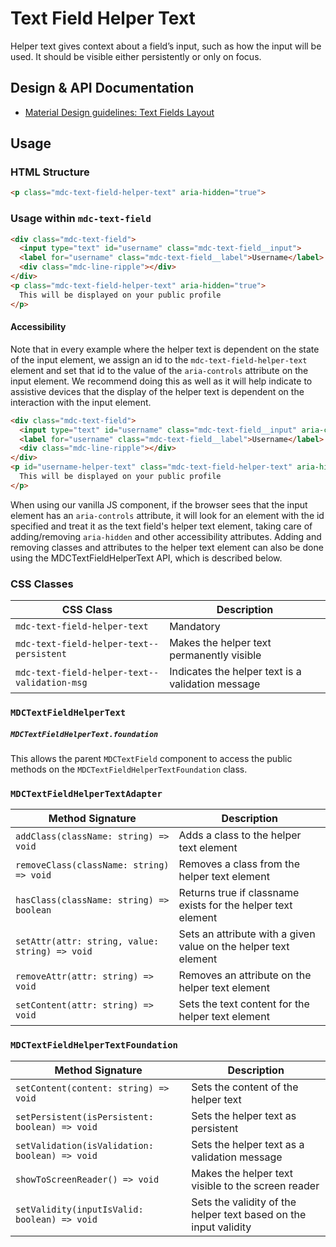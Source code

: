 <!--docs:
title: "Text Field Helper Text"
layout: detail
section: components
excerpt: "The helper text provides supplemental information and/or validation messages to users"
iconId: text_field
path: /catalog/input-controls/text-field/helper-text/
-->

# Text Field Helper Text

Helper text gives context about a field’s input, such as how the input will be used. It should be visible either persistently or only on focus.

## Design & API Documentation

<ul class="icon-list">
  <li class="icon-list-item icon-list-item--spec">
    <a href="https://material.io/guidelines/components/text-fields.html#text-fields-layout">Material Design guidelines: Text Fields Layout</a>
  </li>
</ul>

## Usage

### HTML Structure

```html
<p class="mdc-text-field-helper-text" aria-hidden="true">
```

### Usage within `mdc-text-field`

```html
<div class="mdc-text-field">
  <input type="text" id="username" class="mdc-text-field__input">
  <label for="username" class="mdc-text-field__label">Username</label>
  <div class="mdc-line-ripple"></div>
</div>
<p class="mdc-text-field-helper-text" aria-hidden="true">
  This will be displayed on your public profile
</p>
```

#### Accessibility

Note that in every example where the helper text is dependent on the state of the input element, we
assign an id to the `mdc-text-field-helper-text` element and set that id to the value of the
`aria-controls` attribute on the input element. We recommend doing this as well as it will help
indicate to assistive devices that the display of the helper text is dependent on the interaction with
the input element.

```html
<div class="mdc-text-field">
  <input type="text" id="username" class="mdc-text-field__input" aria-controls="username-helper-text">
  <label for="username" class="mdc-text-field__label">Username</label>
  <div class="mdc-line-ripple"></div>
</div>
<p id="username-helper-text" class="mdc-text-field-helper-text" aria-hidden="true">
  This will be displayed on your public profile
</p>
```

When using our vanilla JS component, if the browser sees that the input element has an `aria-controls`
attribute, it will look for an element with the id specified and treat it as the text field's helper
text element, taking care of adding/removing `aria-hidden` and other accessibility attributes. Adding
and removing classes and attributes to the helper text element can also be done using the
MDCTextFieldHelperText API, which is described below.

### CSS Classes

CSS Class | Description
--- | ---
`mdc-text-field-helper-text` | Mandatory
`mdc-text-field-helper-text--persistent` | Makes the helper text permanently visible
`mdc-text-field-helper-text--validation-msg` | Indicates the helper text is a validation message

### `MDCTextFieldHelperText`

##### `MDCTextFieldHelperText.foundation`

This allows the parent `MDCTextField` component to access the public methods on the `MDCTextFieldHelperTextFoundation` class.

### `MDCTextFieldHelperTextAdapter`

Method Signature | Description
--- | ---
`addClass(className: string) => void` | Adds a class to the helper text element
`removeClass(className: string) => void` | Removes a class from the helper text element
`hasClass(className: string) => boolean` | Returns true if classname exists for the helper text element
`setAttr(attr: string, value: string) => void` | Sets an attribute with a given value on the helper text element
`removeAttr(attr: string) => void` | Removes an attribute on the helper text element
`setContent(attr: string) => void` | Sets the text content for the helper text element

### `MDCTextFieldHelperTextFoundation`

Method Signature | Description
--- | ---
`setContent(content: string) => void` | Sets the content of the helper text
`setPersistent(isPersistent: boolean) => void` | Sets the helper text as persistent
`setValidation(isValidation: boolean) => void` | Sets the helper text as a validation message
`showToScreenReader() => void` | Makes the helper text visible to the screen reader
`setValidity(inputIsValid: boolean) => void` | Sets the validity of the helper text based on the input validity
